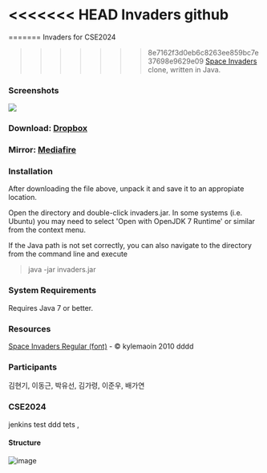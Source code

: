 <<<<<<< HEAD
Invaders github
=
=======
Invaders for CSE2024

>>>>>>> 8e7162f3d0eb6c8263ee859bc7e37698e9629e09
[Space Invaders](http://en.wikipedia.org/wiki/Space_Invaders) clone, written in Java.

### Screenshots

![](http://i.minus.com/ijt8HhaA8laZq.png)

### Download: [Dropbox](https://dl.dropboxusercontent.com/u/23829102/invaders.zip)

### Mirror: [Mediafire](http://www.mediafire.com/download/kwv9s90j9i1o4kc/invaders.zip)

### Installation

After downloading the file above, unpack it and save it to an appropiate location.

Open the directory and double-click invaders.jar. In some systems (i.e. Ubuntu) you may need to select 'Open with OpenJDK 7 Runtime' or similar from the context menu.

If the Java path is not set correctly, you can also navigate to the directory from the command line and execute

>java -jar invaders.jar

### System Requirements

Requires Java 7 or better.

### Resources

[Space Invaders Regular (font)](http://www.fonts2u.com/space-invaders-regular.font) - &copy; kylemaoin 2010
dddd
### Participants

김현기, 이동근, 박유선, 김가령, 이준우, 배가연

### CSE2024
jenkins test
ddd
tets
,
#### Structure

![image](https://user-images.githubusercontent.com/59571464/139381761-f9ddffb4-7767-437a-90aa-6517cf571acb.png)
